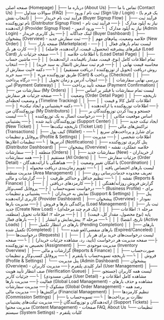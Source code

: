 صفحه اصلی (Homepage)
|
├── درباره ما (About Us)
├── تماس با ما (Contact Us)
├── سوالات متداول (FAQ)
├── ثبت نام / ورود (Sign Up / Login) - (یک فرم با انتخاب نقش)
│ ├── فرآیند ثبت نام خریدار (Buyer Signup Flow)
│ ├── فرآیند ثبت نام توزیع‌کننده (Distributor Signup Flow) - نیاز به آپلود مدارک
│ ├── فرآیند ثبت نام ارائه‌دهنده (Provider Signup Flow) - نیاز به آپلود مدارک
│ └── ورود ادمین (Admin Login) - لینک جداگانه
│
├── پنل کاربری خریدار (Buyer Dashboard)
│ ├── پیشخوان (Overview) - خلاصه وضعیت، پیام‌های مهم
│ ├── ثبت سفارش جدید (New Order)
│ │ └── صفحه بازار (Marketplace) - لیست تمام بارهای فعال
│ │ ├── فیلترهای پیشرفته (محصول، قیمت، ارائه‌دهنده، فاصله)
│ │ ├── کارت هر بار (Load Card) با اطلاعات خلاصه
│ │ └── صفحه جزئیات بار (Load Detail Page)
│ │ ├── تمام اطلاعات کامل (نوع، قیمت، مقدار باقیمانده، ارائه‌دهنده)
│ │ ├── ماشین حساب محاسبه قیمت نهایی
│ │ ├── فرم ثبت سفارش (انتقال به سبد خرید)
│ │ ├── انتخاب روش دریافت (تحویل از توزیع‌کننده / دریافت مستقیم)
│ │ └── دکمه «ثبت سفارش از طریق توزیع‌کننده من»
│ ├── سبد خرید (Cart) & پرداخت (Checkout)
│ │ ├── بررسی نهایی سفارشات
│ │ ├── انتخاب آدرس و زمان تحویل
│ │ ├── درگاه پرداخت امن (Payment Gateway)
│ │ └── صفحه تأیید پرداخت (Payment Confirmation)
│ ├── سفارشات من (My Orders)
│ │ ├── لیست تمام سفارشات با فیلتر بر اساس وضعیت
│ │ └── صفحه جزئیات هر سفارش (Order Detail Page)
│ │ ├── تاریخچه و وضعیت لحظه‌ای (Timeline Tracking)
│ │ ├── اطلاعات کامل کالا و قیمت
│ │ ├── اطلاعات توزیع‌کننده یا ارائه‌دهنده
│ │ └── دکمه «پشتیبانی و ایجاد تیکت»
│ ├── توزیع‌کنندگان من (My Distributors)
│ │ ├── جستجو و پیدا کردن توزیع‌کنندگان بر اساس موقعیت مکانی
│ │ ├── درخواست اتصال به یک توزیع‌کننده
│ │ └── لیست توزیع‌کنندگان تأیید شده
│ ├── پشتیبانی (Support Center)
│ │ ├── ایجاد تیکت جدید (New Ticket)
│ │ └── تاریخچه تیکت‌ها (Ticket List)
│ ├── تراکنش‌های مالی (Transactions)
│ ├── کیف پول (Wallet) - برای شارژ و پرداخت‌های سریع
│ └── پروفایل و تنظیمات (Profile & Settings)
│ ├── اطلاعات شخصی
│ ├── مدیریت آدرس‌ها
│ └── تنظیمات اعلان‌ها (Notifications)
│
├── پنل کاربری توزیع‌کننده (Distributor Dashboard)
│ ├── پیشخوان (Overview) - خلاصه عملکرد، نقشه منطقه
│ ├── سفارشات (Orders)
│ │ ├── سفارشات جدید (New) - از خریداران مستقیم
│ │ ├── همه سفارشات (All Orders)
│ │ └── جزئیات سفارش (Order Detail) - با امکان تغییر وضعیت
│ ├── هماهنگی با ارائه‌دهندگان (Coordination)
│ │ ├── لیست بارهای اختصاص یافته
│ │ └── تقویم زمان‌بندی دریافت محموله
│ ├── مدیریت منطقه (Area Management)
│ │ ├── تعریف محدوده خدمات‌رسانی روی نقشه
│ │ └── تنظیم حداقل و حداکثر ظرفیت
│ ├── گزارشات و مالی (Reports & Finance)
│ │ ├── گزارش فروش روزانه/هفتگی
│ │ ├── کارمزدهای دریافتی
│ │ └── درخواست تسویه‌حساب
│ ├── پروفایل کسب‌وکار (Business Profile) - برای نمایش به خریداران
│ └── پشتیبانی و تنظیمات (Support & Settings)
│
├── پنل کاربری ارائه‌دهنده (Provider Dashboard)
│ ├── پیشخوان (Overview) - نمودار پراکندگی بارها و فروش
│ ├── مدیریت بارها (Load Management)
│ │ ├── ثبت بار جدید (Create New Load) - (یک فرم چند مرحله‌ای)
│ │ │ ├── مرحله ۱: اطلاعات پایه (نوع محصول، مقدار کل، قیمت)
│ │ │ ├── مرحله ۲: اطلاعات تحویل (منطقه، تاریخ، انقضا)
│ │ │ └── مرحله ۳: پیش‌نمایش و انتشار
│ │ ├── بارهای فعال (Active Loads)
│ │ ├── بارهای در انتظار تکمیل (Pending Completion)
│ │ ├── بارهای تکمیل شده (Completed)
│ │ └── بارهای منقضی/لغو شده (Expired/Canceled)
│ ├── درخواست‌ها (Requests)
│ │ ├── لیست درخواست‌های خرید برای هر بار
│ │ ├── صفحه مدیریت هر درخواست (تأیید، رد، مشاهده جزئیات خریدار)
│ │ └── صفحه تخصیص به توزیع‌کننده (Assignment)
│ ├── مدیریت موجودی (Inventory Overview)
│ ├── گزارشات و مالی (Reports & Finance)
│ │ ├── صورت‌حساب فروش
│ │ └── تاریخچه تسویه‌حساب با پلتفرم
│ └── پروفایل کسب‌وکار و تنظیمات (Profile & Settings)
│
└── پنل مدیریت (Admin Dashboard)
├── پیشخوان (Overview) - آمار کلیدی پلتفرم
├── مدیریت کاربران (User Management)
│ ├── صف انتظار تأیید هویت (Verification Queue)
│ ├── لیست همه کاربران (جستجو، فیلتر، مسدودی)
│ └── جزئیات کاربر (User Detail) - مشاهده کامل اطلاعات و فعالیت
├── مدیریت بارها (Global Load Management) - مشاهده و حذف بارهای مشکوک
├── مدیریت سفارشات (Global Order Management) - رصد همه تراکنش‌ها
├── مدیریت مالی (Financial Management)
│ ├── تنظیم کارمزدها (Commission Settings)
│ ├── نظارت بر پرداخت‌ها
│ └── تسویه‌حساب با ارائه‌دهندگان و توزیع‌کنندگان
├── مدیریت تیکت‌های پشتیبانی (Support Tickets)
├── مدیریت محتوا (Content Management) - صفحات FAQ, About Us
└── تنظیمات سیستم (System Settings) - کلیات پلتفرم